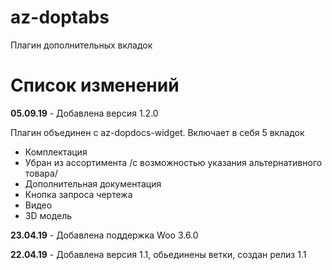 # az-doptabs
Плагин дополнительных вкладок

# Список изменений

**05.09.19** - Добавлена версия 1.2.0

Плагин объединен с az-dopdocs-widget.
Включает в себя 5 вкладок
* Комплектация
* Убран из ассортимента /с возможностью указания альтернативного товара/
* Дополнительная документация
* Кнопка запроса чертежа
* Видео
* 3D модель 


**23.04.19** - Добавлена поддержка Woo 3.6.0

**22.04.19** - Добавлена версия 1.1, обьединены ветки, создан релиз 1.1
